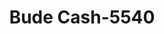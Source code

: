 ---
f_zip-code: 39630
f_state-code: MS
title: Bude Cash-5540
f_phone: 601-384-8567
f_city-only: Bude
f_address: 2716 Hwy 184 E Bude
f_location-unique-id: '5540'
slug: bude-cash-5540
updated-on: '2024-05-30T13:46:58.046Z'
created-on: '2024-05-30T13:36:59.803Z'
published-on: '2024-05-30T13:54:32.469Z'
f_city-state: cms/city/bude-ms.md
f_company: cms/company/bude-cash.md
f_state: cms/state/mississippi.md
layout: '[payday-loan].html'
tags: payday-loan
---